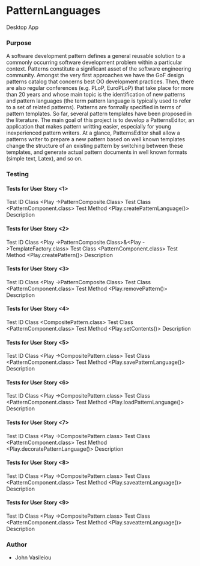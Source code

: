 # PatternLanguages

Desktop App

### Purpose 

A software development pattern defines a general reusable solution to a commonly occurring software
development problem within a particular context. Patterns constitute a significant asset of the software
engineering community. Amongst the very first approaches we have the GoF design patterns catalog that
concerns best OO development practices. Then, there are also regular conferences (e.g. PLoP, EuroPLoP) that
take place for more than 20 years and whose main topic is the identification of new patterns and pattern
languages (the term pattern language is typically used to refer to a set of related patterns). Patterns are
formally specified in terms of pattern templates. So far, several pattern templates have been proposed in the
literature.
The main goal of this project is to develop a PatternsEditor, an application that makes pattern writting easier,
especially for young inexperienced pattern writers. At a glance, PatternsEditor shall allow a patterns writer to
prepare a new pattern based on well known templates change the structure of an existing pattern by switching
between these templates, and generate actual pattern documents in well known formats (simple text, Latex),
and so on.

### Testing 

#### Tests for User Story <1>
Test ID <TestUserStory1>
Class <Play ->PatternComposite.Class>
Test Class <PatternComponent.class>
Test Method <Play.createPatternLanguage()>
Description <The test shows how a pattern language is created >
#### Tests for User Story <2>
Test ID <TestUserStory2>
Class <Play ->PatternComposite.Class>&<Play ->TemplateFactory.class>
Test Class <PatternComponent.class>
Test Method <Play.createPattern()>
Description <The test shows how a pattern language add a pattern>
#### Tests for User Story <3>
Test ID <TestUserStory3>
Class <Play ->PatternComposite.Class>
Test Class <PatternComponent.class>
Test Method <Play.removePattern()>
Description <The test shows how a pattern language remove a pattern>
#### Tests for User Story <4>
Test ID <TestUserStory4>
Class <CompositePattern.class>
Test Class <PatternComponent.class>
Test Method <Play.setContents()>
Description <The test shows how a pattern update its contents>
#### Tests for User Story <5>
Test ID <TestUserStory5>
Class <Play ->CompositePattern.class>
Test Class <PatternComponent.class>
Test Method <Play.savePatternLanguage()>
Description <The user save a pattern language in a file with txt format>
#### Tests for User Story <6>
Test ID <TestUserStory6>
Class <Play ->CompositePattern.class>
Test Class <PatternComponent.class>
Test Method <Play.loadPatternLanguage()>
Description <The user load a pattern language from the disk>
#### Tests for User Story <7>
Test ID <TestUserStory7>
Class <Play ->CompositePattern.class>
Test Class <PatternComponent.class>
Test Method <Play.decoratePatternLanguage()>
Description <The user decorate a pattern language as Latex>
#### Tests for User Story <8>
Test ID <TestUserStory8>
Class <Play ->CompositePattern.class>
Test Class <PatternComponent.class>
Test Method <Play.saveatternLanguage()>
Description <The user save a pattern language in a file with tex format>
#### Tests for User Story <9>
Test ID <TestUserStory9>
Class <Play ->CompositePattern.class>
Test Class <PatternComponent.class>
Test Method <Play.saveatternLanguage()>
Description <The user load a pattern language from a disk>

### Author 

+ John Vasileiou
